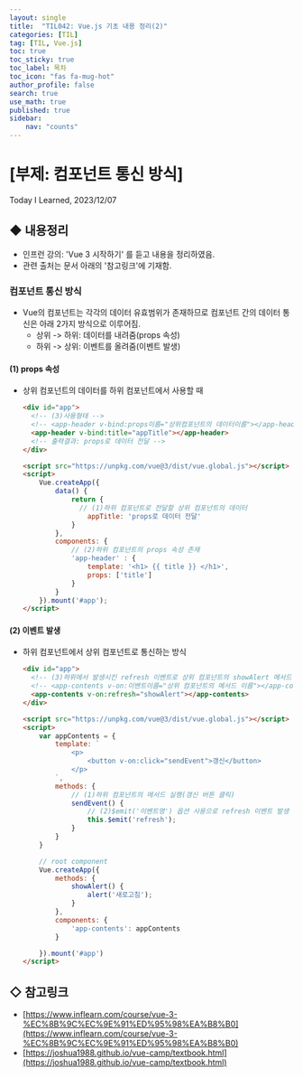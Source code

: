 ```yaml
---
layout: single
title:  "TIL042: Vue.js 기초 내용 정리(2)"
categories: [TIL]
tag: [TIL, Vue.js] 
toc: true
toc_sticky: true
toc_label: 목차
toc_icon: "fas fa-mug-hot"
author_profile: false
search: true
use_math: true
published: true
sidebar:
    nav: "counts"
---
```


# [부제: 컴포넌트 통신 방식]
Today I Learned, 2023/12/07


## ◆ 내용정리
- 인프런 강의: 'Vue 3 시작하기' 를 듣고 내용을 정리하였음.
- 관련 출처는 문서 아래의 '참고링크'에 기재함.

### 컴포넌트 통신 방식
- Vue의 컴포넌트는 각각의 데이터 유효범위가 존재하므로 컴포넌트 간의 데이터 통신은 아래 2가지 방식으로 이루어짐.
  - 상위 -> 하위: 데이터를 내려줌(props 속성)
  - 하위 -> 상위: 이벤트를 올려줌(이벤트 발생)

#### (1) props 속성 
- 상위 컴포넌트의 데이터를 하위 컴포넌트에서 사용할 때 

  ```html
  <div id="app">
    <!-- (3)사용형태 -->
    <!-- <app-header v-bind:props이름="상위컴포넌트의 데이터이름"></app-header> -->
    <app-header v-bind:title="appTitle"></app-header>
    <!-- 출력결과: props로 데이터 전달 -->
  </div>

  <script src="https://unpkg.com/vue@3/dist/vue.global.js"></script>
  <script>
      Vue.createApp({
          data() {
              return {
                // (1)하위 컴포넌트로 전달할 상위 컴포넌트의 데이터
                  appTitle: 'props로 데이터 전달'
              }
          },
          components: {
              // (2)하위 컴포넌트의 props 속성 존재
              'app-header' : {
                  template: '<h1> {{ title }} </h1>',
                  props: ['title']
              }
          }
      }).mount('#app');
  </script>
  ```

#### (2) 이벤트 발생 
- 하위 컴포넌트에서 상위 컴포넌트로 통신하는 방식

  ```html
  <div id="app">
    <!-- (3)하위에서 발생시킨 refresh 이벤트로 상위 컴포넌트의 showAlert 메서드 실행 -->
    <!-- <app-contents v-on:이벤트이름="상위 컴포넌트의 메서드 이름"></app-contents> -->
    <app-contents v-on:refresh="showAlert"></app-contents>
  </div>

  <script src="https://unpkg.com/vue@3/dist/vue.global.js"></script>
  <script>
      var appContents = {
          template: `
              <p>
                  <button v-on:click="sendEvent">갱신</button>
              </p>
          `,
          methods: {
              // (1)하위 컴포넌트의 메서드 실행(갱신 버튼 클릭)
              sendEvent() {
                  // (2)$emit('이벤트명') 옵션 사용으로 refresh 이벤트 발생
                  this.$emit('refresh');
              }
          }
      }

      // root component
      Vue.createApp({
          methods: {
              showAlert() {
                  alert('새로고침');
              }
          },
          components: {
              'app-contents': appContents
          }

      }).mount('#app')
  </script> 
  ```


## ◇ 참고링크
- [https://www.inflearn.com/course/vue-3-%EC%8B%9C%EC%9E%91%ED%95%98%EA%B8%B0](https://www.inflearn.com/course/vue-3-%EC%8B%9C%EC%9E%91%ED%95%98%EA%B8%B0)
- [https://joshua1988.github.io/vue-camp/textbook.html](https://joshua1988.github.io/vue-camp/textbook.html)

